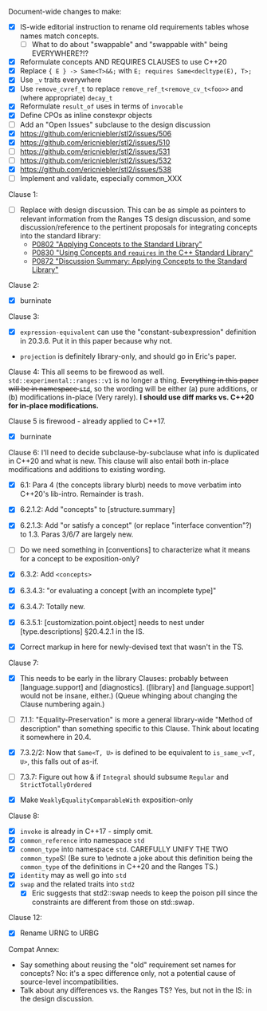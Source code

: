 Document-wide changes to make:
* [X] IS-wide editorial instruction to rename old requirements tables whose names match concepts.
  * [ ] What to do about "swappable" and "swappable with" being EVERYWHERE?!?
* [X] Reformulate concepts AND REQUIRES CLAUSES to use C++20
* [X] Replace `{ E } -> Same<T>&&;` with `E; requires Same<decltype(E), T>;`
* [X] Use `_v` traits everywhere
* [X] Use `remove_cvref_t` to replace `remove_ref_t<remove_cv_t<foo>>` and (where appropriate) `decay_t`
* [X] Reformulate `result_of` uses in terms of `invocable`
* [X] Define CPOs as inline constexpr objects
* [ ] Add an "Open Issues" subclause to the design discussion
* [X] https://github.com/ericniebler/stl2/issues/506
* [X] https://github.com/ericniebler/stl2/issues/510
* [ ] https://github.com/ericniebler/stl2/issues/531
* [ ] https://github.com/ericniebler/stl2/issues/532
* [X] https://github.com/ericniebler/stl2/issues/538
* [ ] Implement and validate, especially common_XXX

Clause 1:
* [ ] Replace with design discussion. This can be as simple as pointers to relevant information from the Ranges TS design discussion, and some discussion/reference to the pertinent proposals for integrating concepts into the standard library:
  * [P0802 "Applying Concepts to the Standard Library"](http://www.open-std.org/jtc1/sc22/wg21/docs/papers/2017/p0802r0.html)
  * [P0830 "Using Concepts and `requires` in the C++ Standard Library"](http://www.open-std.org/jtc1/sc22/wg21/docs/papers/2017/p0830r0.pdf)
  * [P0872 "Discussion Summary: Applying Concepts to the Standard Library"](http://www.open-std.org/jtc1/sc22/wg21/prot/14882fdis/p0872r0.html)

Clause 2:
* [X] burninate

Clause 3:
* [X] `expression-equivalent` can use the "constant-subexpression" definition in 20.3.6. Put it in this paper because why not.
* `projection` is definitely library-only, and should go in Eric's paper.

Clause 4:
This all seems to be firewood as well. `std::experimental::ranges::v1` is no longer a thing. ~~Everything in this paper will be in namespace `std`~~, so the wording will be either (a) pure additions, or (b) modifications in-place (Very rarely). **I should use diff marks vs. C++20 for in-place modifications.**

Clause 5 is firewood - already applied to C++17.
* [X] burninate

Clause 6:
I'll need to decide subclause-by-subclause what info is duplicated in C++20 and what is new. This clause will also entail both in-place modifications and additions to existing wording.
* [X] 6.1: Para 4 (the concepts library blurb) needs to move verbatim into C++20's lib-intro. Remainder is trash.
* [X] 6.2.1.2: Add "concepts" to [structure.summary]
* [X] 6.2.1.3: Add "or satisfy a concept" (or replace "interface convention"?) to 1.3. Paras 3/6/7 are largely new.

* [ ] Do we need something in [conventions] to characterize what it means for a concept to be exposition-only?

* [X] 6.3.2: Add `<concepts>`
* [X] 6.3.4.3: "or evaluating a concept [with an incomplete type]"
* [X] 6.3.4.7: Totally new.
* [X] 6.3.5.1: [customization.point.object] needs to nest under [type.descriptions] §20.4.2.1 in the IS.
* [X] Correct markup in here for newly-devised text that wasn't in the TS.

Clause 7:
* [X] This needs to be early in the library Clauses: probably between [language.support] and [diagnostics]. ([library] and [language.support] would not be insane, either.) (Queue whinging about changing the Clause numbering again.)
* [ ] 7.1.1: "Equality-Preservation" is more a general library-wide "Method of description" than something specific to this Clause. Think about locating it somewhere in 20.4.
* [X] 7.3.2/2: Now that `Same<T, U>` is defined to be equivalent to `is_same_v<T, U>`, this falls out of as-if.
* [ ] 7.3.7: Figure out how & if `Integral` should subsume `Regular` and `StrictTotallyOrdered`

* [X] Make `WeaklyEqualityComparableWith` exposition-only

Clause 8:
  * [X] `invoke` is already in C++17 - simply omit.
  * [X] `common_reference` into namespace `std`
  * [X] `common_type` into namespace `std`. CAREFULLY UNIFY THE TWO `common_type`S! (Be sure to \ednote a joke about this definition being the `common_type` of the definitions in C++20 and the Ranges TS.)
  * [X] `identity` may as well go into `std`
  * [X] `swap` and the related traits into `std2`
    * [X] Eric suggests that std2::swap needs to keep the poison pill since the constraints are different from those on std::swap.

Clause 12:
  * [X] Rename URNG to URBG

Compat Annex:
  * Say something about reusing the "old" requirement set names for concepts? No: it's a spec difference only, not a potential cause of source-level incompatibilities.
  * Talk about any differences vs. the Ranges TS? Yes, but not in the IS: in the design discussion.
